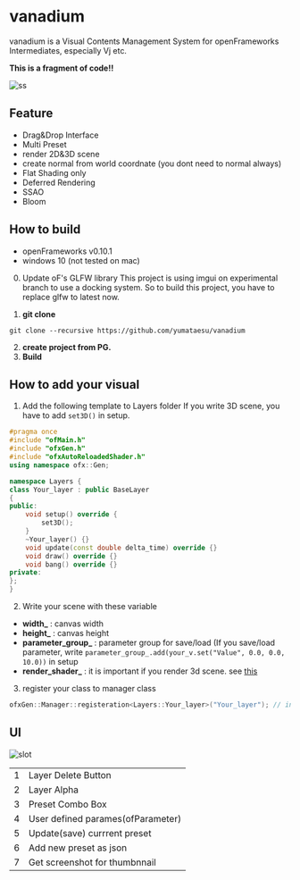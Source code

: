 # vanadium
vanadium is a Visual Contents Management System for openFrameworks Intermediates, especially Vj etc.

<b>This is a fragment of code!!</b>


![ss](https://github.com/yumataesu/vanadium/blob/master/docs/ss.png)


## Feature
* Drag&Drop Interface
* Multi Preset
* render 2D&3D scene
* create normal from world coordnate (you dont need to normal always)
* Flat Shading only
* Deferred Rendering
* SSAO
* Bloom


## How to build

* openFrameworks v0.10.1
* windows 10 (not tested on mac)

0. Update oF's GLFW library
 This project is using imgui on experimental branch to use a docking system.
So to build this project, you have to replace glfw to latest now.

1. <b>git clone</b>
```
git clone --recursive https://github.com/yumataesu/vanadium
```

2. <b>create project from PG.</b>
3. <b>Build</b>

## How to add your visual
1. Add the following template to Layers folder
If you write 3D scene, you have to add `set3D()` in setup.

```C++
#pragma once
#include "ofMain.h"
#include "ofxGen.h"
#include "ofxAutoReloadedShader.h"
using namespace ofx::Gen;

namespace Layers {
class Your_layer : public BaseLayer
{
public:
	void setup() override {
		set3D();
	}
	~Your_layer() {}
	void update(const double delta_time) override {}
	void draw() override {}
	void bang() override {}
private:
};
}
```

2. Write your scene with these variable
* <b>width_</b> : canvas width
* <b>height_</b> : canvas height
* <b>parameter_group_</b> : parameter group for save/load
   (If you save/load parameter, write `parameter_group_.add(your_v.set("Value", 0.0, 0.0, 10.0))` in setup 
* <b>render_shader_</b> : it is important if you render 3d scene. see [this](https://github.com/yumataesu/vanadium/blob/master/src/Layers/Layer05_3d.h)


3. register your class to manager class

```C++
ofxGen::Manager::registeration<Layers::Your_layer>("Your_layer"); // in ofApp::setup

```


## UI


<div style="text-align: left;">
	
![slot](https://github.com/yumataesu/vanadium/blob/master/docs/slot2.png)

</div>


<div style="text-align: right;">
	
|   |   |
|--:|---|
| 1  | Layer Delete Button  |
|  2 |  Layer Alpha |
|  3 | Preset Combo Box  |
|  4 | User defined parames(ofParameter)  |
|  5 |  Update(save) currrent preset |
|  6 |  Add new preset as json |
|  7 |  Get screenshot for thumbnnail |
	
</div>

